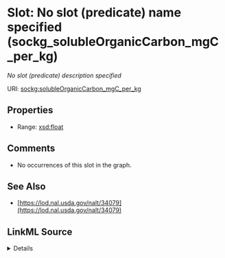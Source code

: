 

# Slot: No slot (predicate) name specified (sockg_solubleOrganicCarbon_mgC_per_kg)


_No slot (predicate) description specified_







URI: [sockg:solubleOrganicCarbon_mgC_per_kg](https://idir.uta.edu/sockg-ontology/docs/solubleOrganicCarbon_mgC_per_kg)



<!-- no inheritance hierarchy -->








## Properties

* Range: [xsd:float](http://www.w3.org/2001/XMLSchema#float)





## Comments

* No occurrences of this slot in the graph.

## See Also

* [https://lod.nal.usda.gov/nalt/34079](https://lod.nal.usda.gov/nalt/34079)



## LinkML Source

<details>

```yaml
name: sockg_solubleOrganicCarbon_mgC_per_kg
description: No slot (predicate) description specified
title: No slot (predicate) name specified
comments:
- No occurrences of this slot in the graph.
from_schema: soc-kg
see_also:
- https://lod.nal.usda.gov/nalt/34079
rank: 1000
domain: sockg_SoilChemicalSample
slot_uri: sockg:solubleOrganicCarbon_mgC_per_kg
alias: sockg_solubleOrganicCarbon_mgC_per_kg
range: float

```
</details>